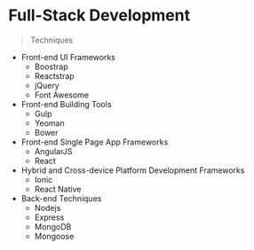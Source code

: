 # Full-Stack Development
> Techniques

<!-- ul -->
* Front-end UI Frameworks
    * Boostrap
    * Reactstrap
    * jQuery
    * Font Awesome
* Front-end Building Tools
    * Gulp
    * Yeoman
    * Bower
* Front-end Single Page App Frameworks
    * AngularJS
    * React
* Hybrid and Cross-device Platform Development Frameworks
    * Ionic
    * React Native
* Back-end Techniques
    * Nodejs
    * Express
    * MongoDB
    * Mongoose


